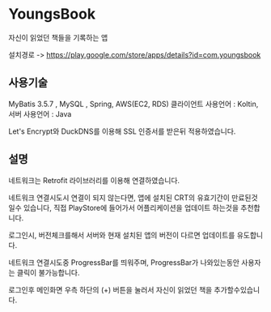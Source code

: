 # YoungsBook
자신이 읽었던 책들을 기록하는 앱

설치경로 -> https://play.google.com/store/apps/details?id=com.youngsbook

## 사용기술
MyBatis 3.5.7 , MySQL , Spring, AWS(EC2, RDS)
클라이언트 사용언어 : Koltin, 서버 사용언어 : Java

Let's Encrypt와 DuckDNS를 이용해 SSL 인증서를 받은뒤 적용하였습니다.

## 설명 

네트워크는 Retrofit 라이브러리를 이용해 연결하였습니다.

네트워크 연결시도시 연결이 되지 않는다면, 앱에 설치된 CRT의 유효기간이 만료된것일수 있습니다, 직접 PlayStore에 들어가서 어플리케이션을 업데이트 하는것을 추천합니다.

로그인시, 버전체크를해서 서버와 현재 설치된 앱의 버전이 다르면 업데이트를 유도합니다.

네트워크 연결시도중 ProgressBar를 띄워주며, ProgressBar가 나와있는동안 사용자는 클릭이 불가능합니다.

로그인후 메인화면 우측 하단의 (+) 버튼을 눌러서 자신이 읽었던 책을 추가할수있습니다.


